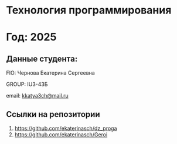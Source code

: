 # Технология программирования
# Год: 2025

## Данные студента:

FIO: Чернова Екатерина Сергеевна

GROUP: IU3-43Б

email: kkatya3ch@mail.ru

## Ссылки на репозитории



1. https://github.com/ekaterinasch/dz_proga
2. https://github.com/ekaterinasch/Geroi
